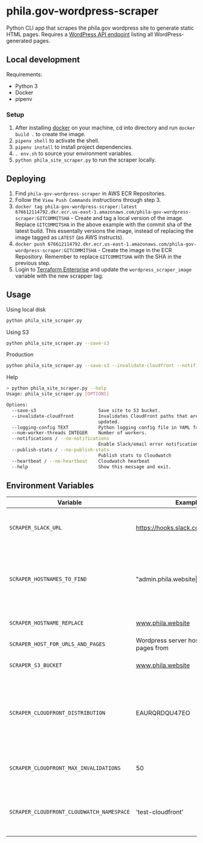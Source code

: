 # phila.gov-wordpress-scraper

Python CLI app that scrapes the phila.gov wordpress site to generate static HTML pages.
Requires a [WordPress API endpoint](https://github.com/CityOfPhiladelphia/phila.gov/blob/master/wp/wp-content/plugins/phila.gov-customization/public/class-phila-last-updated-controller.php) listing all WordPress-generated pages.

## Local development

Requirements:

* Python 3
* Docker
* pipenv

### Setup

1.  After installing [docker](https://www.docker.com/get-started) on your machine, cd into directory and run `docker build .` to create the image.
2. `pipenv shell` to activate the shell.
3. `pipenv install` to install project dependencies.
4. `. env.sh` to source your environment variables.
5. `python phila_site_scraper.py` to run the scraper locally.

## Deploying

1. Find `phila-gov-wordpress-scraper` in AWS ECR Repositories.
2. Follow the `View Push Commands` instructions through step 3.
3. `docker tag phila-gov-wordpress-scraper:latest 676612114792.dkr.ecr.us-east-1.amazonaws.com/phila-gov-wordpress-scraper:GITCOMMITSHA` - Create and tag a local version of the image. Replace `GITCOMMITSHA` in the above example with the commit sha of the latest build. This essentally versions the image, instead of replacing the image tagged as `LATEST` (as AWS instructs). 
4. `docker push 676612114792.dkr.ecr.us-east-1.amazonaws.com/phila-gov-wordpress-scraper:GITCOMMITSHA` - Create the image in the ECR Repository. Remember to replace `GITCOMMITSHA` with the SHA in the previous step. 
5. Login to [Terraform Enterprise](https://app.terraform.io) and update the `wordpress_scraper_image` variable with the new scrapper tag.

## Usage

Using local disk

```sh
python phila_site_scraper.py
```

Using S3

```sh
python phila_site_scraper.py --save-s3
```

Production

```sh
python phila_site_scraper.py --save-s3 --invalidate-cloudfront --notifications --publish-stats --heartbeat
```
Help

```sh
> python phila_site_scraper.py --help
Usage: phila_site_scraper.py [OPTIONS]

Options:
  --save-s3                       Save site to S3 bucket.
  --invalidate-cloudfront         Invalidates CloudFront paths that are
                                  updated.
  --logging-config TEXT           Python logging config file in YAML format.
  --num-worker-threads INTEGER    Number of workers.
  --notifications / --no-notifications
                                  Enable Slack/email error notifications.
  --publish-stats / --no-publish-stats
                                  Publish stats to Cloudwatch
  --heartbeat / --no-heartbeat    Cloudwatch hearbeat
  --help                          Show this message and exit.
```

## Environment Variables

| Variable | Example | Description |
| -------- | ------- | ----------- |
| `SCRAPER_SLACK_URL` | https://hooks.slack.com/services/... | A Slack webhook URL for an alerts channel. |
| `SCRAPER_HOSTNAMES_TO_FIND` | "admin.phila.website\|beta.phila.gov" | The hostnames to find for replacement in the scraped page content. |
| `SCRAPER_HOSTNAME_REPLACE` | www.phila.website | The new website host. |
| `SCRAPER_HOST_FOR_URLS_AND_PAGES` | Wordpress server host to scrape pages from |
| `SCRAPER_S3_BUCKET` | www.phila.website | S3 bucket to store scrapped. |
| `SCRAPER_CLOUDFRONT_DISTRIBUTION` | EAURQRDQU47EO | For Cloudfront cache invalidation, the distrbution in front of the S3 bucket. |
| `SCRAPER_CLOUDFRONT_MAX_INVALIDATIONS` | 50 | Maximum number of invalidations to perform per run. |
| `SCRAPER_CLOUDFRONT_CLOUDWATCH_NAMESPACE` | 'test-cloudfront' | A namespace for the scraper cloudfront metrics |
